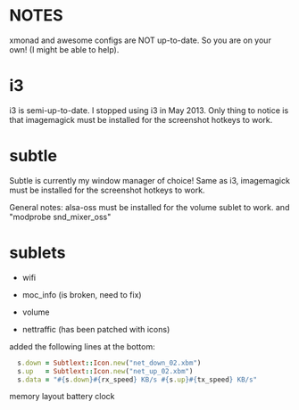 NOTES
=====

xmonad and awesome configs are NOT up-to-date. So you are on your own!
(I might be able to help).

i3
==

i3 is semi-up-to-date. I stopped using i3 in May 2013.
Only thing to notice is that imagemagick must be installed for the
screenshot hotkeys to work.

subtle
======

Subtle is currently my window manager of choice!
Same as i3, imagemagick must be installed for the screenshot hotkeys
to work.

General notes:
alsa-oss must be installed for the volume sublet to work.
and "modprobe snd_mixer_oss"

sublets
=======

* wifi
* moc_info (is broken, need to fix)
* volume

* nettraffic (has been patched with icons)

added the following lines at the bottom:
```ruby
  s.down = Subtlext::Icon.new("net_down_02.xbm")
  s.up   = Subtlext::Icon.new("net_up_02.xbm")
  s.data = "#{s.down}#{rx_speed} KB/s #{s.up}#{tx_speed} KB/s"
```
memory
layout
battery
clock
